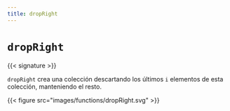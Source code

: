 ```yaml
---
title: dropRight
---
```


# `dropRight`

{{< signature >}}

`dropRight` crea una colección descartando los últimos `i` elementos de esta colección, manteniendo el resto.

{{< figure src="images/functions/dropRight.svg" >}}
